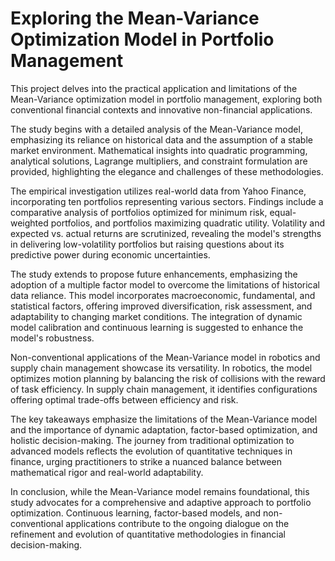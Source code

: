 <h1>Exploring the Mean-Variance Optimization Model in Portfolio Management</h1>

<p>This project delves into the practical application and limitations of the Mean-Variance optimization model in portfolio management, exploring both conventional financial contexts and innovative non-financial applications.</p>

<p>The study begins with a detailed analysis of the Mean-Variance model, emphasizing its reliance on historical data and the assumption of a stable market environment. Mathematical insights into quadratic programming, analytical solutions, Lagrange multipliers, and constraint formulation are provided, highlighting the elegance and challenges of these methodologies.</p>

<p>The empirical investigation utilizes real-world data from Yahoo Finance, incorporating ten portfolios representing various sectors. Findings include a comparative analysis of portfolios optimized for minimum risk, equal-weighted portfolios, and portfolios maximizing quadratic utility. Volatility and expected vs. actual returns are scrutinized, revealing the model's strengths in delivering low-volatility portfolios but raising questions about its predictive power during economic uncertainties.</p>

<p>The study extends to propose future enhancements, emphasizing the adoption of a multiple factor model to overcome the limitations of historical data reliance. This model incorporates macroeconomic, fundamental, and statistical factors, offering improved diversification, risk assessment, and adaptability to changing market conditions. The integration of dynamic model calibration and continuous learning is suggested to enhance the model's robustness.</p>

<p>Non-conventional applications of the Mean-Variance model in robotics and supply chain management showcase its versatility. In robotics, the model optimizes motion planning by balancing the risk of collisions with the reward of task efficiency. In supply chain management, it identifies configurations offering optimal trade-offs between efficiency and risk.</p>

<p>The key takeaways emphasize the limitations of the Mean-Variance model and the importance of dynamic adaptation, factor-based optimization, and holistic decision-making. The journey from traditional optimization to advanced models reflects the evolution of quantitative techniques in finance, urging practitioners to strike a nuanced balance between mathematical rigor and real-world adaptability.</p>

<p>In conclusion, while the Mean-Variance model remains foundational, this study advocates for a comprehensive and adaptive approach to portfolio optimization. Continuous learning, factor-based models, and non-conventional applications contribute to the ongoing dialogue on the refinement and evolution of quantitative methodologies in financial decision-making.</p>
